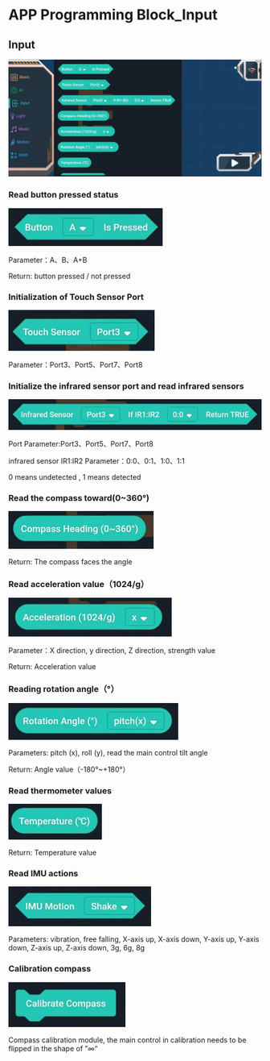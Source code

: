 # APP Programming Block_Input

## Input

![](./images/EMoonBot_APP_Input.jpg)

### Read button pressed status

![](./images/EMoonBot_APP_Input0.jpg)

Parameter：A、B、A+B

Return: button pressed / not pressed

### Initialization of Touch Sensor Port

![](./images/EMoonBot_APP_Input1.jpg)

Parameter：Port3、Port5、Port7、Port8

### Initialize the infrared sensor port and read infrared sensors

![](./images/EMoonBot_APP_Input2.jpg)

Port Parameter:Port3、Port5、Port7、Port8

infrared sensor IR1:IR2 Parameter：0:0、0:1、1:0、1:1

0 means undetected , 1 means detected

### Read the compass toward(0~360°)

![](./images/EMoonBot_APP_Input3.jpg)

Return: The compass faces the angle

### Read acceleration value（1024/g）

![](./images/EMoonBot_APP_Input4.jpg)

Parameter：X direction, y direction, Z direction, strength value

Return: Acceleration value

### Reading rotation angle（°）

![](./images/EMoonBot_APP_Input5.jpg)

Parameters: pitch (x), roll (y), read the main control tilt angle

Return: Angle value（-180°~+180°）

### Read thermometer values

![](./images/EMoonBot_APP_Input6.jpg)

Return: Temperature value

### Read IMU actions

![](./images/EMoonBot_APP_Input7.jpg)

Parameters: vibration, free falling, X-axis up, X-axis down, Y-axis up, Y-axis down, Z-axis up, Z-axis down, 3g, 6g, 8g

### Calibration compass

![](./images/EMoonBot_APP_Input8.jpg)

Compass calibration module, the main control in calibration needs to be flipped in the shape of ”∞“